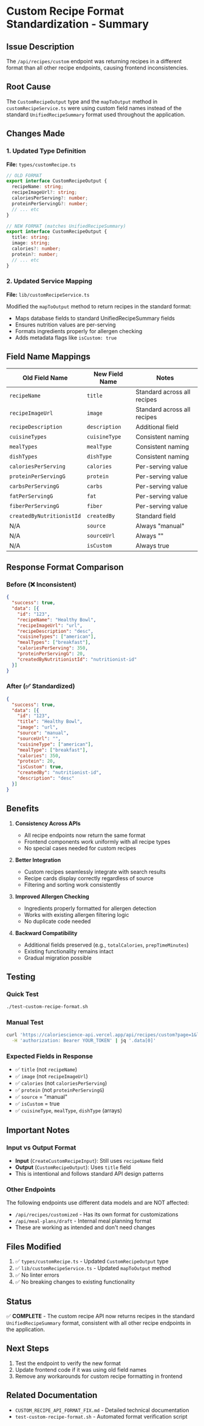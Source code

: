 # Custom Recipe Format Standardization - Summary

## Issue Description
The `/api/recipes/custom` endpoint was returning recipes in a different format than all other recipe endpoints, causing frontend inconsistencies.

## Root Cause
The `CustomRecipeOutput` type and the `mapToOutput` method in `customRecipeService.ts` were using custom field names instead of the standard `UnifiedRecipeSummary` format used throughout the application.

## Changes Made

### 1. Updated Type Definition
**File:** `types/customRecipe.ts`

```typescript
// OLD FORMAT
export interface CustomRecipeOutput {
  recipeName: string;
  recipeImageUrl?: string;
  caloriesPerServing?: number;
  proteinPerServingG?: number;
  // ... etc
}

// NEW FORMAT (matches UnifiedRecipeSummary)
export interface CustomRecipeOutput {
  title: string;
  image: string;
  calories?: number;
  protein?: number;
  // ... etc
}
```

### 2. Updated Service Mapping
**File:** `lib/customRecipeService.ts`

Modified the `mapToOutput` method to return recipes in the standard format:
- Maps database fields to standard UnifiedRecipeSummary fields
- Ensures nutrition values are per-serving
- Formats ingredients properly for allergen checking
- Adds metadata flags like `isCustom: true`

## Field Name Mappings

| Old Field Name | New Field Name | Notes |
|---------------|----------------|-------|
| `recipeName` | `title` | Standard across all recipes |
| `recipeImageUrl` | `image` | Standard across all recipes |
| `recipeDescription` | `description` | Additional field |
| `cuisineTypes` | `cuisineType` | Consistent naming |
| `mealTypes` | `mealType` | Consistent naming |
| `dishTypes` | `dishType` | Consistent naming |
| `caloriesPerServing` | `calories` | Per-serving value |
| `proteinPerServingG` | `protein` | Per-serving value |
| `carbsPerServingG` | `carbs` | Per-serving value |
| `fatPerServingG` | `fat` | Per-serving value |
| `fiberPerServingG` | `fiber` | Per-serving value |
| `createdByNutritionistId` | `createdBy` | Standard field |
| N/A | `source` | Always "manual" |
| N/A | `sourceUrl` | Always "" |
| N/A | `isCustom` | Always true |

## Response Format Comparison

### Before (❌ Inconsistent)
```json
{
  "success": true,
  "data": [{
    "id": "123",
    "recipeName": "Healthy Bowl",
    "recipeImageUrl": "url",
    "recipeDescription": "desc",
    "cuisineTypes": ["american"],
    "mealTypes": ["breakfast"],
    "caloriesPerServing": 350,
    "proteinPerServingG": 20,
    "createdByNutritionistId": "nutritionist-id"
  }]
}
```

### After (✅ Standardized)
```json
{
  "success": true,
  "data": [{
    "id": "123",
    "title": "Healthy Bowl",
    "image": "url",
    "source": "manual",
    "sourceUrl": "",
    "cuisineType": ["american"],
    "mealType": ["breakfast"],
    "calories": 350,
    "protein": 20,
    "isCustom": true,
    "createdBy": "nutritionist-id",
    "description": "desc"
  }]
}
```

## Benefits

1. **Consistency Across APIs**
   - All recipe endpoints now return the same format
   - Frontend components work uniformly with all recipe types
   - No special cases needed for custom recipes

2. **Better Integration**
   - Custom recipes seamlessly integrate with search results
   - Recipe cards display correctly regardless of source
   - Filtering and sorting work consistently

3. **Improved Allergen Checking**
   - Ingredients properly formatted for allergen detection
   - Works with existing allergen filtering logic
   - No duplicate code needed

4. **Backward Compatibility**
   - Additional fields preserved (e.g., `totalCalories`, `prepTimeMinutes`)
   - Existing functionality remains intact
   - Gradual migration possible

## Testing

### Quick Test
```bash
./test-custom-recipe-format.sh
```

### Manual Test
```bash
curl 'https://caloriescience-api.vercel.app/api/recipes/custom?page=1&limit=12' \
  -H 'authorization: Bearer YOUR_TOKEN' | jq '.data[0]'
```

### Expected Fields in Response
- ✅ `title` (not `recipeName`)
- ✅ `image` (not `recipeImageUrl`)
- ✅ `calories` (not `caloriesPerServing`)
- ✅ `protein` (not `proteinPerServingG`)
- ✅ `source` = "manual"
- ✅ `isCustom` = true
- ✅ `cuisineType`, `mealType`, `dishType` (arrays)

## Important Notes

### Input vs Output Format
- **Input** (`CreateCustomRecipeInput`): Still uses `recipeName` field
- **Output** (`CustomRecipeOutput`): Uses `title` field
- This is intentional and follows standard API design patterns

### Other Endpoints
The following endpoints use different data models and are NOT affected:
- `/api/recipes/customized` - Has its own format for customizations
- `/api/meal-plans/draft` - Internal meal planning format
- These are working as intended and don't need changes

## Files Modified

1. ✅ `types/customRecipe.ts` - Updated `CustomRecipeOutput` type
2. ✅ `lib/customRecipeService.ts` - Updated `mapToOutput` method
3. ✅ No linter errors
4. ✅ No breaking changes to existing functionality

## Status
✅ **COMPLETE** - The custom recipe API now returns recipes in the standard `UnifiedRecipeSummary` format, consistent with all other recipe endpoints in the application.

## Next Steps
1. Test the endpoint to verify the new format
2. Update frontend code if it was using old field names
3. Remove any workarounds for custom recipe formatting in frontend

## Related Documentation
- `CUSTOM_RECIPE_API_FORMAT_FIX.md` - Detailed technical documentation
- `test-custom-recipe-format.sh` - Automated format verification script

